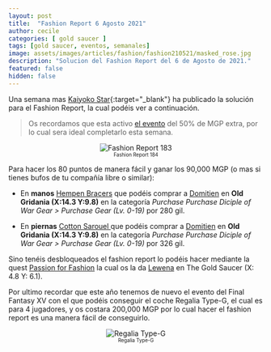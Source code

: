 ```yaml
---
layout: post
title:  "Fashion Report 6 Agosto 2021"
author: cecile
categories: [ gold saucer ]
tags: [gold saucer, eventos, semanales]
image: assets/images/articles/fashion/fashion210521/masked_rose.jpg
description: "Solucion del Fashion Report del 6 de Agosto de 2021."
featured: false
hidden: false
---
```


Una semana mas [Kaiyoko Star](https://twitter.com/kaiyokostar){:target="_blank"} ha publicado la solución para el Fashion Report, la cual podéis ver a continuación.

<blockquote>
Os recordamos que esta activo <a href="/make-it-rainn/" target="_blank">el evento</a> del 50% de MGP extra, por lo cual sera ideal completarlo esta semana.
</blockquote>

<p align="center"><img src="{{ site.baseurl }}/assets/images/articles/fashion/fashion210806/freport_184.jpg" alt="Fashion Report 183">
<br/>
<sub><sup>Fashion Report 184</sup></sub></p>

Para hacer los 80 puntos de manera fácil y ganar los 90,000 MGP (o mas si tienes bufos de tu compañía libre o similar):

- En **manos** <a href="https://eu.finalfantasyxiv.com/lodestone/playguide/db/item/d7f8a5add2b/" class="eorzeadb_link" target="_blank">Hempen Bracers</a> que podéis comprar a <a href="https://eu.finalfantasyxiv.com/lodestone/playguide/db/shop/5c0bdbdc542/?item=791b438d0fe&type=gil" class="eorzeadb_link" target="_blank">Domitien</a> en **Old Gridania (X:14.3 Y:9.8)** en la categoría *Purchase Purchase Diciple of War Gear > Purchase Gear (Lv. 0-19)* por 280 gil.

- En **piernas** <a href="https://eu.finalfantasyxiv.com/lodestone/playguide/db/item/4b30ff970b1/" class="eorzeadb_link" target="_blank">Cotton Sarouel </a> que podéis comprar a <a href="https://eu.finalfantasyxiv.com/lodestone/playguide/db/shop/5c0bdbdc542/?item=791b438d0fe&type=gil" class="eorzeadb_link" target="_blank">Domitien</a> en **Old Gridania (X:14.3 Y:9.8)** en la categoría *Purchase Purchase Diciple of War Gear > Purchase Gear (Lv. 0-19)* por 326 gil.

Sino tenéis desbloqueados el fashion report lo podéis hacer mediante la quest <a href="https://eu.finalfantasyxiv.com/lodestone/playguide/db/quest/bd8144d7d23" class="eorzeadb_link" target="_blank">Passion for Fashion</a> la cual os la da <a href="https://eu.finalfantasyxiv.com/lodestone/playguide/db/npc/npc/bfd5ce76f91/" class="eorzeadb_link" target="_blank">Lewena</a> en The Gold Saucer (X: 4.8 Y: 6.1).

Por ultimo recordar que este año tenemos de nuevo el evento del Final Fantasy XV con el que podéis conseguir el coche Regalia Type-G, el cual es para 4 jugadores, y os costara 200,000 MGP por lo cual hacer el fashion report es una manera fácil de conseguirlo.

<p align="center"><img src="{{ site.baseurl }}/assets/images/articles/fashion/fashion210521/ffxivregalia.jpg" alt="Regalia Type-G">
<br/>
<sub><sup>Regalia Type-G</sup></sub></p>